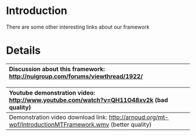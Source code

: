 # Introduction #

There are some other interesting links about our framework

# Details #

|Discussion about this framework: http://nuigroup.com/forums/viewthread/1922/|
|:---------------------------------------------------------------------------|

|Youtube demonstration video: http://www.youtube.com/watch?v=QH11O48xv2k (bad quality) |
|:-------------------------------------------------------------------------------------|
| Demonstration video download link: http://arnoud.org/mt-wpf/IntroductionMTFramework.wmv (better quality) |